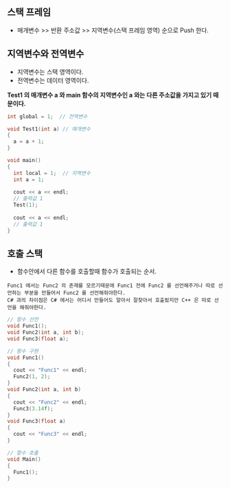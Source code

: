 ## 스택 프레임
- 매개변수 >> 반환 주소값 >> 지역변수(스택 프레임 영역) 순으로 Push 한다.

## 지역변수와 전역변수
- 지역변수는 스택 영역이다.
- 전역변수는 데이터 영역이다.

**Test1 의 매개변수 a 와 main 함수의 지역변수인 a 와는 다른 주소값을 가지고 있기 때문이다.**
```C++
int global = 1;  // 전역변수

void Test1(int a) // 매개변수
{
  a = a + 1;  
}

void main()
{
  int local = 1;  // 지역변수
  int a = 1;
  
  cout << a << endl;
  // 출력값 1  
  Test(1);
  
  cout << a << endl;
  // 출력값 1
}
```
## 호출 스택
- 함수안에서 다른 함수를 호출할때 함수가 호출되는 순서.

```Text
Func1 에서는 Func2 의 존재를 모르기때문에 Func1 전에 Func2 를 선언해주거나 따로 선언하는 부분을 만들어서 Func2 를 선언해줘야한다.
C# 과의 차이점은 C# 에서는 어디서 만들어도 알아서 잘찾아서 호출됬지만 C++ 은 따로 선언을 해줘야한다.
```
```C++
// 함수 선언
void Func1();
void Func2(int a, int b);
void Func3(float a);

// 함수 구현
void Func1()
{
  cout << "Func1" << endl;
  Func2(1, 2);
}
void Func2(int a, int b)
{
  cout << "Func2" << endl;
  Func3(3.14f);
}
void Func3(float a)
{
  cout << "Func3" << endl;
}

// 함수 호출
void Main()
{
  Func1();
}
```
